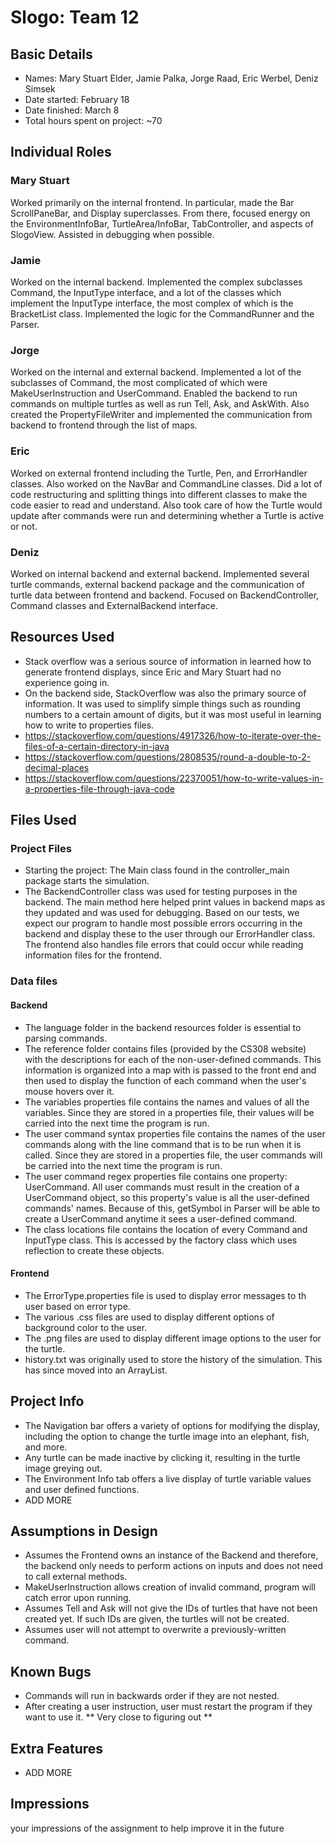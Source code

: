 # Slogo: Team 12
## Basic Details
* Names: Mary Stuart Elder, Jamie Palka, Jorge Raad, Eric Werbel, Deniz Simsek
* Date started: February 18
* Date finished: March 8
* Total hours spent on project: ~70
## Individual Roles
### Mary Stuart
Worked primarily on the internal frontend. In particular, made the Bar ScrollPaneBar, and Display superclasses. From there, focused energy on the EnvironmentInfoBar, TurtleArea/InfoBar, TabController, and aspects of SlogoView. Assisted in debugging when possible. 
### Jamie
Worked on the internal backend. Implemented the complex subclasses Command, the InputType interface, and a lot of the classes which implement the InputType interface, the most complex of which is the BracketList class. Implemented the logic for the CommandRunner and the Parser.
### Jorge
Worked on the internal and external backend. Implemented a lot of the subclasses of Command, the most complicated of which were MakeUserInstruction and UserCommand. Enabled the backend to run commands on multiple turtles as well as run Tell, Ask, and AskWith. Also created the PropertyFileWriter and implemented the communication from backend to frontend through the list of maps.
### Eric
Worked on external frontend including the Turtle, Pen, and ErrorHandler classes. Also worked on the NavBar and CommandLine classes. Did a lot of code restructuring and splitting things into different classes to make the code easier to read and understand. Also took care of how the Turtle would update after commands were run and determining whether a Turtle is active or not. 
### Deniz
Worked on internal backend and external backend. Implemented several turtle commands, external backend package and the communication of turtle data between frontend and backend. Focused on BackendController, Command classes and ExternalBackend interface.

## Resources Used
* Stack overflow was a serious source of information in learned how to generate frontend displays, since Eric and Mary Stuart had no experience going in.
* On the backend side, StackOverflow was also the primary source of information. It was used to simplify simple things such as rounding numbers to a certain amount of digits, but it was most useful in learning how to write to properties files. 
* https://stackoverflow.com/questions/4917326/how-to-iterate-over-the-files-of-a-certain-directory-in-java
* https://stackoverflow.com/questions/2808535/round-a-double-to-2-decimal-places
* https://stackoverflow.com/questions/22370051/how-to-write-values-in-a-properties-file-through-java-code
## Files Used
### Project Files
* Starting the project: The Main class found in the controller_main package starts the simulation.
* The BackendController class was used for testing purposes in the backend. The main method here helped print values in backend maps as they updated and was used for debugging. Based on our tests, we expect our program to handle most possible errors occurring in the backend and display these to the user through our ErrorHandler class. The frontend also handles file errors that could occur while reading information files for the frontend.
### Data files
#### Backend
* The language folder in the backend resources folder is essential to parsing commands.
* The reference folder contains files (provided by the CS308 website) with the descriptions for each of the non-user-defined commands. This information is organized into a map with is passed to the front end and then used to display the function of each command when the user's mouse hovers over it.
* The variables properties file contains the names and values of all the variables. Since they are stored in a properties file, their values will be carried into the next time the program is run.
* The user command syntax properties file contains the names of the user commands along with the line command that is to be run when it is called. Since they are stored in a properties file, the user commands will be carried into the next time the program is run.
* The user command regex properties file contains one property: UserCommand. All user commands must result in the creation of a UserCommand object, so this property's value is all the user-defined commands' names. Because of this, getSymbol in Parser will be able to create a UserCommand anytime it sees a user-defined command.
* The class locations file contains the location of every Command and InputType class. This is accessed by the factory class which uses reflection to create these objects.

#### Frontend
* The ErrorType.properties file is used to display error messages to th user based on error type.
* The various .css files are used to display different options of background color to the user.
* The .png files are used to display different image options to the user for the turtle.
* history.txt was originally used to store the history of the simulation. This has since moved into an ArrayList.
 
## Project Info
* The Navigation bar offers a variety of options for modifying the display, including the option to change the turtle image into an elephant, fish, and more.
* Any turtle can be made inactive by clicking it, resulting in the turtle image greying out.
* The Environment Info tab offers a live display of turtle variable values and user defined functions. 
* ADD MORE
## Assumptions in Design
* Assumes the Frontend owns an instance of the Backend and therefore, the backend only needs to perform actions on inputs and does not need to call external methods.
* MakeUserInstruction allows creation of invalid command, program will catch error upon running.
* Assumes Tell and Ask will not give the IDs of turtles that have not been created yet. If such IDs are given, the turtles will not be created.
* Assumes user will not attempt to overwrite a previously-written command.
## Known Bugs
* Commands will run in backwards order if they are not nested.
* After creating a user instruction, user must restart the program if they want to use it. ** Very close to figuring out **
## Extra Features
* ADD MORE
## Impressions
your impressions of the assignment to help improve it in the future